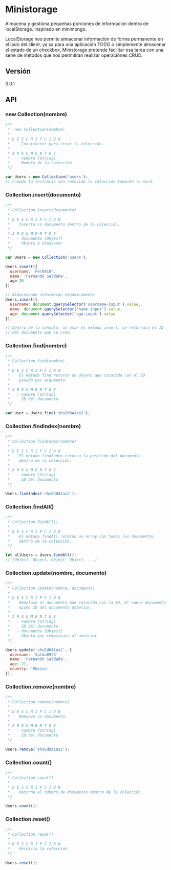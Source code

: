 # Ministorage

Almacena y gestiona pequeñas porciones de información dentro de localStorage. Inspirado en minimongo.

LocalStorage nos permite almacenar información de forma permanente en el lado del client, ya sa para una aplicación TODO o simplemente almacenar el estado de un checkbox, Ministorage pretende facilitar esa tarea con una seríe de métodos que nos permitiran realizar operaciónes CRUD.

## Versión

0.0.1

## API

### new Collection(nombre)
```javascript
/**
 *  new Collection(nombre)
 *
 * D E S C R I P C I O N
 *     Constructor para crear la colección.
 *
 * A R G U M E N T O S
 *   - nombre [String]
 *     Nombre de la colección
 */

var Users = new Collection('users');
// Cuando la instancia sea removida la colección también lo será.
```



### Collection.insert(documento)
```javascript
/**
 * Collection.insert(documento)
 *
 * D E S C R I P C I O N
 *    Inserta un documento dentro de la colección.
 *
 * A R G U M E N T O S
 *   - documento [Object]
 *     Objeto a almacenar
 */

var Users = new Collection('users');

Users.insert({
  username: 'Fer0910',
  name: 'Fernando Saldaña',
  age 20
})

// Almacenando informacón dinamicamente
Users.insert({
  username: document.querySelector('username-input').value,
  name: document.querySelector('name-input').value,
  age: document.querySelector('age-input').value
});

// Dentro de la consola, al usar el método insert, se retornara el ID
// del documento que se creó.
```



### Collection.find(nombre)
```javascript
/**
 * Collection.find(nombre)
 *
 * D E S C R I P C I O N
 *    El método find retorna un objeto que coincida con el ID
 *    pasado por argumento.
 *
 * A R G U M E N T O S
 *   - nombre [String]
 *     ID del documento
 */

var User = Users.find('shsEd0A1as2');
```



### Collection.findIndex(nombre)
```javascript
/**
 * Collection.findIndex(nombre)
 *
 * D E S C R I P C I O N
 *    El método findIndex retorna la posición del documento
 *    dentro de la colección.
 *
 * A R G U M E N T O S
 *   - nombre [String]
 *     ID del documento
 */

Users.findIndex('shsEd0A1as2');
```



### Collection.findAll()
```javascript
/**
 * Collection.findAll()
 *
 * D E S C R I P C I O N
 *    El método findAll retorna un array con todos los documentos
 *    dentro de la colección.
 */

let allUsers = Users.findAll();
// [Object, Object, Object, Object, ...]
```



### Collection.update(nombre, documento)
```javascript
/**
 * Collection.update(nombre, documento)
 *
 * D E S C R I P C I O N
 *    Remplaza el documento que coincida con la ID. El nuevo documento conservara el
 *    mismo ID del documento anterior.
 *
 * A R G U M E N T O S
 *   - nombre [String]
 *     ID del documento
 *   - documento [Object]
 *     Objeto que remplazara al anterior
 */

Users.update('shsEd0A1as2', {
  username: 'Salda0923'
  name: 'Fernando Saldaña',
  age: 21,
  country: 'México'
});
```



### Collection.remove(nombre)
```javascript
/**
 * Collection.remove(nombre)
 *
 * D E S C R I P C I O N
 *    Remueve un documento.
 *
 * A R G U M E N T O S
 *   - nombre [String]
 *     ID del documento
 */

Users.remove('shsEd0A1as2');
```



### Collection.count()
```javascript
/**
 * Collection.count()
 *
 * D E S C R I P C I O N
 *    Retorna el número de documetos dentro de la colección.
 */

Users.count();
```



### Collection.reset()
```javascript
/**
 * Collection.reset()
 *
 * D E S C R I P C I O N
 *    Reinicia la colección.
 */

Users.reset();
```
